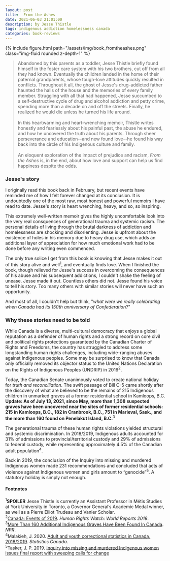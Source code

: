 ```yaml
---
layout: post
title:  From the Ashes
date: 2021-06-03 21:01:00
description: by Jesse Thistle
tags: indigenous addiction homelessness canada
categories: book-reviews
---
```


<div class="row mt-3">
    <div class="text-center">
        {% include figure.html path="/assets/img/book_fromtheashes.png" class="img-fluid rounded z-depth-1" %}
    </div>
</div>

> Abandoned by this parents as a toddler, Jesse Thistle briefly found himself in the foster care system with his two brothers, cut off from all they had known. Eventually the children landed in the home of their paternal grandparents, whose tough-love attitudes quickly resulted in conflicts. Throughout it all, the ghost of Jesse's drug-addicted father haunted the halls of the house and the memories of every family member. Struggling with all that had happened, Jesse succumbed to a self-destructive cycle of drug and alcohol addiction and petty crime, spending more than a decade on and off the streets. Finally, he realized he would die unless he turned his life around. <br><br> In this heartwarming and heart-wrenching memoir, Thistle writes honestly and fearlessly about his painful past, the abuse he endured, and how he uncovered the truth about his parents. Through sheer perseverance and education--and new found love--he found his way back into the circle of his Indigenous culture and family. <br><br> An eloquent exploration of the impact of prejudice and racism, _From the Ashes_ is, in the end, about how love and support can help us find happiness despite the odds.

### Jesse's story 

I originally read this book back in February, but recent events have reminded me of how I felt forever changed at its conclusion. It is undoubtedly one of the most raw, most honest and powerful memoirs I have read to date. Jesse's story is heart wrenching, heavy, and so, so inspiring.

This extremely well-written memoir gives the highly uncomfortable look into the very real consquences of generational trauma and systemic racism. The personal details of living through the brutal darkness of addiction and homelessness are shocking and disorienting. Jesse is upfront about the existence of holes in his memory due to heavy drug use, which adds an additional layer of appreciation for how much emotional work had to be done before any writing even commenced.

The only true solice I get from this book is knowing that Jesse makes it out of this story alive and well<sup>1</sup>, and eventually finds love. When I finished the book, though relieved for Jesse's success in overcoming the consequences of his abuse and his subsequent addictions, I couldn't shake the feeling of unease. Jesse made it out. Countless others did not. Jesse found his voice to tell his story. Too many others with similar stories will never have such an opportunity. 

And most of all, I couldn't help but think, "_what were we really celebrating when Canada had its 150th anniversary of Confederation?_"

### Why these stories need to be told

While Canada is a diverse, multi-cultural democracy that enjoys a global reputation as a defender of human rights and a strong record on core civil and political rights protections guaranteed by the Canadian Charter of Rights and Freedoms, the country has struggled to address some longstanding human rights challenges, including wide-ranging abuses against Indigenous peoples. Some may be surprised to know that Canada only officially removed its objector status to the United Nations Declaration on the Rights of Indigenous Peoples (UNDRIP) in 2016<sup>2</sup>.

Today, the Canadian Senate unanimously voted to create national holiday for _truth and reconciliation_. The swift passage of Bill C-5 came shortly after the discovery of what are believed to be the remains of 215 Indigenous children in unmarked graves at a former residential school in Kamloops, B.C. **Update: As of July 13, 2021, since May, more than 1,308 suspected graves have been uncovered near the sites of former residential schools: 215 in Kamloops, B.C., 182 in Cranbrook, B.C., 751 in Marieval, Sask., and the more than 160 found on Penelakut Island, B.C.**<sup>3</sup>

The generational trauma of these human rights violations yielded structural and systemic discrimination. In 2018/2019, Indigenous adults accounted for 31% of admissions to provincial/territorial custody and 29% of admissions to federal custody, while representing approximately 4.5% of the Canadian adult population<sup>4</sup>. 

Back in 2019, the conclusion of the Inquiry into missing and murdered Indigenous women made 231 recommendations and concluded that acts of violence against Indigenous women and girls amount to “genocide”<sup>5</sup>. A statutory holiday is simply not enough. 

#### Footnotes
<sup>1</sup>**SPOILER** Jesse Thistle is currently an Assistant Professor in Métis Studies at York University in Toronto, a Governor General’s Academic Medal winner, as well as a Pierre Elliot Trudeau and Vanier Scholar. 
<br><sup>2</sup>[Canada: Events of 2019](https://www.hrw.org/world-report/2020/country-chapters/canada#). _Human Rights Watch: World Reports 2019_.
<br><sup>3</sup>[More Than 160 Additional Indigenous Graves Have Been Found In Canada](https://www.npr.org/2021/07/13/1015823457/more-than-160-additional-indigenous-graves-have-been-found-in-canada). _NPR_.
<br><sup>4</sup>Malakieh, J. 2020. [Adult and youth correctional statistics in Canada, 2018/2019](https://www150.statcan.gc.ca/n1/pub/85-002-x/2020001/article/00016-eng.htm). _Statistics Canada_.
<br><sup>5</sup>Tasker, J. P. 2019. [Inquiry into missing and murdered Indigenous women issues final report with sweeping calls for change](https://www.cbc.ca/news/politics/mmiwg-inquiry-deliver-final-report-justice-reforms-1.5158223)
